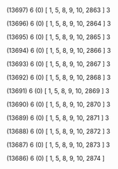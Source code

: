 (13697) 6 (0) [ 1, 5, 8, 9, 10, 2863 ] 3 


(13696) 6 (0) [ 1, 5, 8, 9, 10, 2864 ] 3 


(13695) 6 (0) [ 1, 5, 8, 9, 10, 2865 ] 3 


(13694) 6 (0) [ 1, 5, 8, 9, 10, 2866 ] 3 


(13693) 6 (0) [ 1, 5, 8, 9, 10, 2867 ] 3 


(13692) 6 (0) [ 1, 5, 8, 9, 10, 2868 ] 3 


(13691) 6 (0) [ 1, 5, 8, 9, 10, 2869 ] 3 


(13690) 6 (0) [ 1, 5, 8, 9, 10, 2870 ] 3 


(13689) 6 (0) [ 1, 5, 8, 9, 10, 2871 ] 3 


(13688) 6 (0) [ 1, 5, 8, 9, 10, 2872 ] 3 


(13687) 6 (0) [ 1, 5, 8, 9, 10, 2873 ] 3 


(13686) 6 (0) [ 1, 5, 8, 9, 10, 2874 ]  

